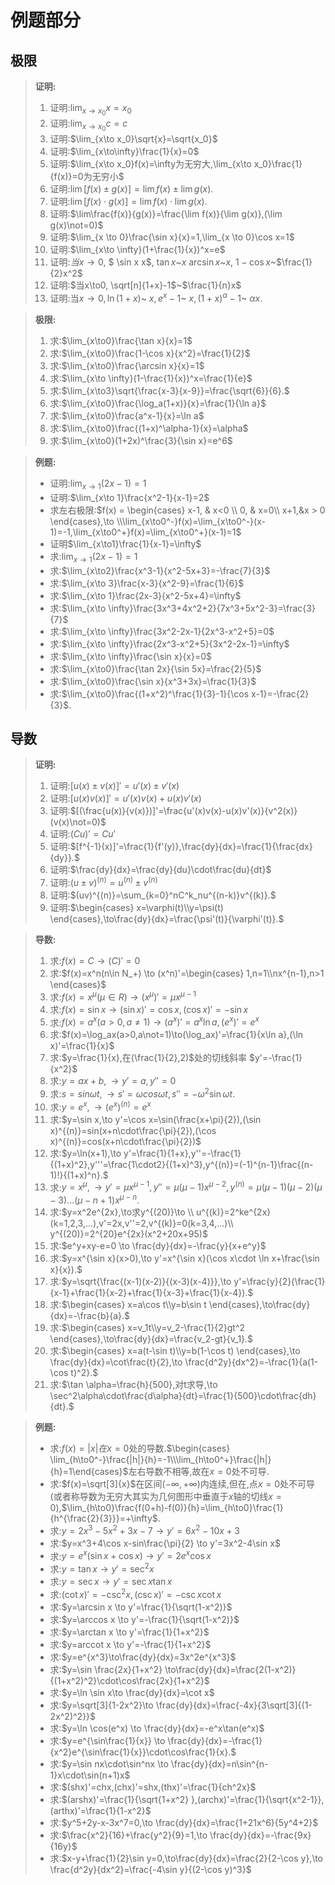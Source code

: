 # 例题部分

## 极限

> **证明:**
>
> 1. 证明:$\lim_{x\to x_0}x=x_0$
> 2. 证明:$\lim_{x\to x_0}c=c$
> 3. 证明:$\lim_{x\to x_0}\sqrt{x}=\sqrt{x_0}$
> 4. 证明:$\lim_{x\to\infty}\frac{1}{x}=0$
> 5. 证明:$\lim_{x\to x_0}f(x)=\infty为无穷大,\lim_{x\to x_0}\frac{1}{f(x)}=0为无穷小$
> 6. 证明:$\lim[f(x)\pm g(x)]=\lim f(x) \pm \lim g(x).$
> 7. 证明:$\lim[f(x)\cdot g(x)]=\lim f(x) \cdot \lim g(x).$
> 8. 证明:$\lim\frac{f(x)}{g(x)}=\frac{\lim f(x)}{\lim g(x)},(\lim g(x)\not=0)$
> 9. 证明:$\lim_{x \to 0}\frac{\sin x}{x}=1,\lim_{x \to 0}\cos x=1$
> 10. 证明:$\lim_{x\to \infty}(1+\frac{1}{x})^x=e$
> 11. 证明:$当x\to0$,	$ \sin x$~$x$,	$\tan x$~$x$	$\arcsin x$~$x$,    $1-\cos x$~$\frac{1}{2}x^2$
> 12. 证明:$当x\to0, \sqrt[n]{1+x}-1$~$\frac{1}{n}x$
> 13. 证明:当$x\to0,\ln(1+x)$~ $x , e^x-1$~ $x,(1+x)^\alpha-1$~ $\alpha x$.

> **极限:**
>
> 1. 求:$\lim_{x\to0}\frac{\tan x}{x}=1$
> 2. 求:$\lim_{x\to0}\frac{1-\cos x}{x^2}=\frac{1}{2}$
> 3. 求:$\lim_{x\to0}\frac{\arcsin x}{x}=1$
> 4. 求:$\lim_{x\to \infty}(1-\frac{1}{x})^x=\frac{1}{e}$
> 5. 求:$\lim_{x\to3}\sqrt{\frac{x-3}{x-9}}=\frac{\sqrt{6}}{6}.$
> 6. 求:$\lim_{x\to0}\frac{\log_a(1+x)}{x}=\frac{1}{\ln a}$
> 7. 求:$\lim_{x\to0}\frac{a^x-1}{x}=\ln a$
> 8. 求:$\lim_{x\to0}\frac{(1+x)^\alpha-1}{x}=\alpha$
> 9. 求:$\lim_{x\to0}(1+2x)^\frac{3}{\sin x}=e^6$

> **例题:**
>
> - 证明:$\lim_{x \to 1}(2x-1)=1$
> - 证明:$\lim_{x\to 1}\frac{x^2-1}{x-1}=2$
> - 求左右极限:$f(x) = \begin{cases} x-1, &  x<0 \\ 0, & x=0\\ x+1,&x > 0 \end{cases},\to \\\lim_{x\to0^-}f(x)=\lim_{x\to0^-}(x-1)=-1,\lim_{x\to0^+}f(x)=\lim_{x\to0^+}(x-1)=1$
> - 证明$\lim_{x\to1}\frac{1}{x-1}=\infty$
> - 求:$\lim_{x\to 1}(2x-1)=1$
> - 求:$\lim_{x\to2}\frac{x^3-1}{x^2-5x+3}=-\frac{7}{3}$
> - 求:$\lim_{x\to 3}\frac{x-3}{x^2-9}=\frac{1}{6}$
> - 求:$\lim_{x\to 1}\frac{2x-3}{x^2-5x+4}=\infty$
> - 求:$\lim_{x\to \infty}\frac{3x^3+4x^2+2}{7x^3+5x^2-3}=\frac{3}{7}$
> - 求:$\lim_{x\to \infty}\frac{3x^2-2x-1}{2x^3-x^2+5}=0$
> - 求:$\lim_{x\to \infty}\frac{2x^3-x^2+5}{3x^2-2x-1}=\infty$
> - 求:$\lim_{x\to \infty}\frac{\sin x}{x}=0$
> - 求:$\lim_{x\to0}\frac{\tan 2x}{\sin 5x}=\frac{2}{5}$
> - 求:$\lim_{x\to0}\frac{\sin x}{x^3+3x}=\frac{1}{3}$
> - 求:$\lim_{x\to0}\frac{(1+x^2)^\frac{1}{3}-1}{\cos x-1}=-\frac{2}{3}$.

## 导数

> **证明:**
>
> 1. 证明:$[u(x)\pm v(x)]'=u'(x)\pm v'(x)$
> 2. 证明:$[u(x)v(x)]'=u'(x)v(x)+u(x)v'(x)$
> 3. 证明:$[(\frac{u(x)}{v(x)})]'=\frac{u'(x)v(x)-u(x)v'(x)}{v^2(x)}(v(x)\not=0)$
> 4. 证明:$(Cu)'=Cu'$
> 5. 证明:$[f^{-1}(x)]'=\frac{1}{f'(y)},\frac{dy}{dx}=\frac{1}{\frac{dx}{dy}}.$
> 6. 证明:$\frac{dy}{dx}=\frac{dy}{du}\cdot\frac{du}{dt}$
> 7. 证明:$(u\pm v)^{(n)}=u^{(n)}\pm v^{(n)}$
> 8. 证明:$(uv)^{(n)}=\sum_{k=0}^nC^k_nu^{(n-k)}v^{(k)}.$
> 9. 证明:$\begin{cases} x=\varphi(t)\\y=\psi(t) \end{cases},\to\frac{dy}{dx}=\frac{\psi'(t)}{\varphi'(t)}.$

> **导数:**
>
> 1. 求:$f(x)=C\to (C)'=0$
> 2. 求:$f(x)=x^n(n\in N_+) \to (x^n)'=\begin{cases} 1,n=1\\nx^{n-1},n>1 \end{cases}$
> 3. 求:$f(x)=x^\mu(\mu \in R)\to (x^\mu)'=\mu x^{\mu-1}$
> 4. 求:$f(x)=\sin x\to (\sin x)'=\cos x,(\cos x)'=-\sin x$
> 5. 求:$f(x)=a^x(a>0,a\not=1)\to (a^x)'=a^x\ln a,(e^x)'=e^x$
> 6. 求:$f(x)=\log_ax(a>0,a\not=1)\to(\log_ax)'=\frac{1}{x\ln a},(\ln x)'=\frac{1}{x}$
> 7. 求:$y=\frac{1}{x},在(\frac{1}{2},2)$处的切线斜率 $y'=-\frac{1}{x^2}$
> 8. 求:$y=ax+b, \to y'=a, y''=0$
> 9. 求:$s=sin\omega t,\to s'=\omega cos\omega t,s''=-\omega^2\sin\omega t.$
> 10. 求:$y=e^x ,\to (e^x)^{(n)}=e^x$
> 11. 求:$y=\sin x,\to y'=\cos x=\sin(\frac{x+\pi}{2}),(\sin x)^{(n)}=sin(x+n\cdot\frac{\pi}{2}),(\cos x)^{(n)}=cos(x+n\cdot\frac{\pi}{2})$
> 12. 求:$y=\ln(x+1),\to y'=\frac{1}{1+x},y''=-\frac{1}{(1+x)^2},y'''=\frac{1\cdot2}{(1+x)^3},y^{(n)}=(-1)^{n-1}\frac{(n-1)!}{(1+x)^n}.$
> 13. 求:$y=x^\mu,\to y'=\mu x^{\mu-1},y''=\mu(\mu-1)x^{\mu-2},y^{(n)}=\mu(\mu-1)(\mu-2)(\mu-3)...(\mu-n+1)x^{\mu-n}.$
> 14. 求:$y=x^2e^{2x},\to求y^{(20)}\to \\ u^{(k)}=2^ke^{2x}(k=1,2,3,...),v'=2x,v''=2,v^{(k)}=0(k=3,4,...)\\ y^{(20)}=2^{20}e^{2x}(x^2+20x+95)$
> 15. 求:$e^y+xy-e=0 \to \frac{dy}{dx}=-\frac{y}{x+e^y}$
> 16. 求:$y=x^{\sin x}(x>0),\to y'=x^{\sin x}(\cos x\cdot \ln x+\frac{\sin x}{x}).$
> 17. 求:$y=\sqrt{\frac{(x-1)(x-2)}{(x-3)(x-4)}},\to y'=\frac{y}{2}(\frac{1}{x-1}+\frac{1}{x-2}+\frac{1}{x-3}+\frac{1}{x-4}).$
> 18. 求:$\begin{cases} x=a\cos t\\y=b\sin t \end{cases},\to\frac{dy}{dx}=-\frac{b}{a}.$
> 19. 求:$\begin{cases} x=v_1t\\y=v_2-\frac{1}{2}gt^2 \end{cases},\to\frac{dy}{dx}=\frac{v_2-gt}{v_1}.$
> 20. 求:$\begin{cases} x=a(t-\sin t)\\y=b(1-\cos t) \end{cases},\to \frac{dy}{dx}=\cot\frac{t}{2},\to \frac{d^2y}{dx^2}=-\frac{1}{a(1-\cos t)^2}.$
> 21. 求:$\tan \alpha=\frac{h}{500},对t求导,\to \sec^2\alpha\cdot\frac{d\alpha}{dt}=\frac{1}{500}\cdot\frac{dh}{dt}.$

> **例题:**
>
> - 求:$f(x)=|x|在x=0$处的导数.$\begin{cases} \lim_{h\to0^-}\frac{|h|}{h}=-1\\\lim_{h\to0^+}\frac{|h|}{h}=1\end{cases}$左右导数不相等,故在$x=0$处不可导.
> - 求:$f(x)=\sqrt[3]{x}$在区间$(-\infty,+\infty)$内连续,但在,点$x=0$处不可导(或者称导数为无穷大其实为几何图形中垂直于$x$轴的切线$x=0$),$\lim_{h\to0}\frac{f(0+h)-f(0)}{h}=\lim_{h\to0}\frac{1}{h^{\frac{2}{3}}}=+\infty$.
> - 求:$y=2x^3-5x^2+3x-7\to y'=6x^2-10x+3$
> - 求:$y=x^3+4\cos x-sin\frac{\pi}{2} \to y'=3x^2-4\sin x$
> - 求:$y=e^x(\sin x+\cos x)\to y'=2e^x\cos x$
> - 求:$y=\tan x\to y'=\sec^2x$
> - 求:$y=\sec x\to y'=\sec x\tan x$
> - 求:$(\cot x)'=-\csc^2x,(\csc x)'=-\csc x\cot x$
> - 求:$y=\arcsin x \to y'=\frac{1}{\sqrt(1-x^2)}$
> - 求:$y=\arccos x \to y'=-\frac{1}{\sqrt(1-x^2)}$
> - 求:$y=\arctan x \to y'=\frac{1}{1+x^2}$
> - 求:$y=arccot x \to y'=-\frac{1}{1+x^2}$
> - 求:$y=e^{x^3}\to\frac{dy}{dx}=3x^2e^{x^3}$
> - 求:$y=\sin \frac{2x}{1+x^2} \to\frac{dy}{dx}=\frac{2(1-x^2)}{(1+x^2)^2}\cdot\cos\frac{2x}{1+x^2}$
> - 求:$y=\ln \sin x\to \frac{dy}{dx}=\cot x$
> - 求:$y=\sqrt[3]{1-2x^2}\to \frac{dy}{dx}=\frac{-4x}{3\sqrt[3]{(1-2x^2)^2}}$
> - 求:$y=\ln \cos(e^x) \to \frac{dy}{dx}=-e^x\tan(e^x)$
> - 求:$y=e^{\sin\frac{1}{x}} \to \frac{dy}{dx}=-\frac{1}{x^2}e^{\sin\frac{1}{x}}\cdot\cos\frac{1}{x}.$
> - 求:$y=\sin nx\cdot\sin^nx \to \frac{dy}{dx}=n\sin^{n-1}x\cdot\sin(n+1)x$
> - 求:$(shx)'=chx,(chx)'=shx,(thx)'=\frac{1}{ch^2x}$
> - 求:$(arshx)'=\frac{1}{\sqrt{1+x^2} },(archx)'=\frac{1}{\sqrt{x^2-1}},(arthx)'=\frac{1}{1-x^2}$
> - 求:$y^5+2y-x-3x^7=0,\to \frac{dy}{dx}=\frac{1+21x^6}{5y^4+2}$
> - 求:$\frac{x^2}{16}+\frac{y^2}{9}=1,\to \frac{dy}{dx}=-\frac{9x}{16y}$
> - 求:$x-y+\frac{1}{2}\sin y=0,\to\frac{dy}{dx}=\frac{2}{2-\cos y},\to \frac{d^2y}{dx^2}=\frac{-4\sin y}{(2-\cos y)^3}$